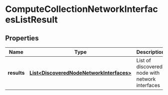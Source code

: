 # ComputeCollectionNetworkInterfacesListResult

## Properties
Name | Type | Description | Notes
------------ | ------------- | ------------- | -------------
**results** | [**List&lt;DiscoveredNodeNetworkInterfaces&gt;**](DiscoveredNodeNetworkInterfaces.md) | List of discovered node with network interfaces | 
